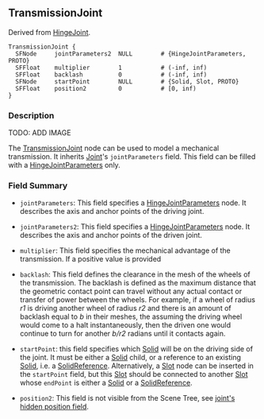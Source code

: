 ## TransmissionJoint

Derived from [HingeJoint](hingejoint.md).

```
TransmissionJoint {
  SFNode     jointParameters2  NULL        # {HingeJointParameters, PROTO}
  SFFloat    multiplier        1           # (-inf, inf)
  SFFloat    backlash          0           # (-inf, inf)
  SFNode     startPoint        NULL        # {Solid, Slot, PROTO}
  SFFloat    position2         0           # [0, inf)
}
```

### Description

TODO: ADD IMAGE

The [TransmissionJoint](#transmissionjoint) node can be used to model a mechanical transmission.
It inherits [Joint](joint.md)'s `jointParameters` field.
This field can be filled with a [HingeJointParameters](hingejointparameters.md) only.

### Field Summary

- `jointParameters`: This field specifies a [HingeJointParameters](hingejointparameters.md) node.
It describes the axis and anchor points of the driving joint.

- `jointParameters2`: This field specifies a [HingeJointParameters](hingejointparameters.md) node.
It describes the axis and anchor points of the driven joint.

- `multiplier`: This field specifies the mechanical advantage of the transmission. If a positive value is provided

- `backlash`: This field defines the clearance in the mesh of the wheels of the transmission. The backlash is defined as the maximum
distance that the geometric contact point can travel without any actual contact or transfer of power between the wheels. For example,
if a wheel of radius *r1* is driving another wheel of radius *r2* and there is an amount of backlash equal to *b* in their meshes, the
assuming the driving wheel would come to a halt instantaneously, then the driven one would continue to turn for another *b/r2* radians
until it contacts again.

- `startPoint`: this field specifies which [Solid](solid.md) will be on the driving side of the joint.
It must be either a [Solid](solid.md) child, or a reference to an existing [Solid](solid.md), i.e. a [SolidReference](solidreference.md).
Alternatively, a [Slot](slot.md) node can be inserted in the `startPoint` field, but this [Slot](slot.md) should be connected to another [Slot](slot.md) whose `endPoint` is either a [Solid](solid.md) or a [SolidReference](solidreference.md).

- `position2`: This field is not visible from the Scene Tree, see [joint's hidden position field](joint.md#joints-hidden-position-fields).
